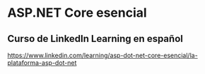 # ASP.NET Core esencial
## Curso de LinkedIn Learning en español
https://www.linkedin.com/learning/asp-dot-net-core-esencial/la-plataforma-asp-dot-net
